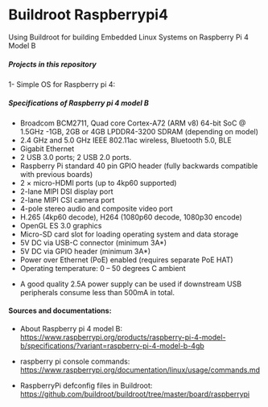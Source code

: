 # Buildroot Raspberrypi4
Using Buildroot for building Embedded Linux Systems on Raspberry Pi 4 Model B

##### Projects in this repository
1- Simple OS for Raspberry pi 4:


##### Specifications of Raspberry pi 4 model B
- Broadcom BCM2711, Quad core Cortex-A72 (ARM v8) 64-bit SoC @ 1.5GHz
-1GB, 2GB or 4GB LPDDR4-3200 SDRAM (depending on model)
- 2.4 GHz and 5.0 GHz IEEE 802.11ac wireless, Bluetooth 5.0, BLE
- Gigabit Ethernet
- 2 USB 3.0 ports; 2 USB 2.0 ports.
- Raspberry Pi standard 40 pin GPIO header (fully backwards compatible with previous boards)
- 2 × micro-HDMI ports (up to 4kp60 supported)
- 2-lane MIPI DSI display port
- 2-lane MIPI CSI camera port
- 4-pole stereo audio and composite video port
- H.265 (4kp60 decode), H264 (1080p60 decode, 1080p30 encode)
- OpenGL ES 3.0 graphics
- Micro-SD card slot for loading operating system and data storage
- 5V DC via USB-C connector (minimum 3A*)
- 5V DC via GPIO header (minimum 3A*)
- Power over Ethernet (PoE) enabled (requires separate PoE HAT)
- Operating temperature: 0 – 50 degrees C ambient

* A good quality 2.5A power supply can be used if downstream USB peripherals consume less than 500mA in total.



#### Sources and documentations:
* About Raspberry pi 4 model B:  
https://www.raspberrypi.org/products/raspberry-pi-4-model-b/specifications/?variant=raspberry-pi-4-model-b-4gb

* raspberry pi console commands:   
https://www.raspberrypi.org/documentation/linux/usage/commands.md

* RaspberryPi defconfig files in Buildroot:   
https://github.com/buildroot/buildroot/tree/master/board/raspberrypi
